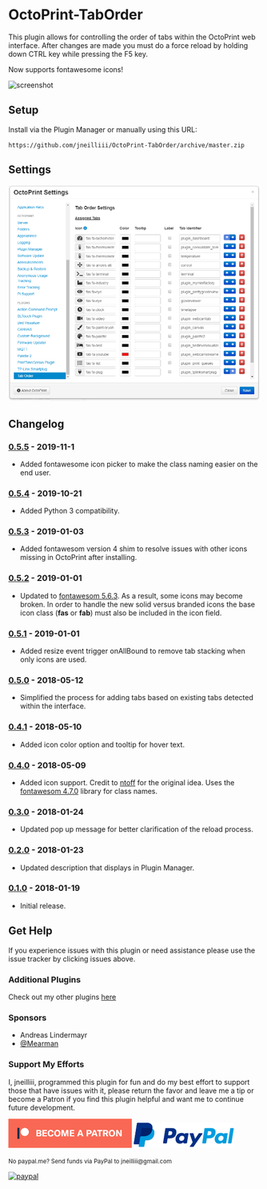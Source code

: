 # OctoPrint-TabOrder

This plugin allows for controlling the order of tabs within the OctoPrint web interface. After changes are made you must do a force reload by holding down CTRL key while pressing the F5 key.

Now supports fontawesome icons!

![screenshot](tab_icons.png)

## Setup

Install via the Plugin Manager or manually using this URL:

    https://github.com/jneilliii/OctoPrint-TabOrder/archive/master.zip

## Settings

![screenshot](settings.png)

## Changelog

### [0.5.5] - 2019-11-1
- Added fontawesome icon picker to make the class naming easier on the end user.

### [0.5.4] - 2019-10-21
- Added Python 3 compatibility.

### [0.5.3] - 2019-01-03
- Added fontawesom version 4 shim to resolve issues with other icons missing in OctoPrint after installing.

### [0.5.2] - 2019-01-01
- Updated to [fontawesom 5.6.3](https://fontawesome.com/v5.6.3/icons?d=gallery&m=free). As a result, some icons may become broken.  In order to handle the new solid versus branded icons the base icon class (**fas** or **fab**) must also be included in the icon field.

### [0.5.1] - 2019-01-01
- Added resize event trigger onAllBound to remove tab stacking when only icons are used.

### [0.5.0] - 2018-05-12
- Simplified the process for adding tabs based on existing tabs detected within the interface.

### [0.4.1] - 2018-05-10
- Added icon color option and tooltip for hover text.

### [0.4.0] - 2018-05-09
- Added icon support. Credit to [ntoff](https://github.com/ntoff/OctoPrint-TabIcons) for the original idea. Uses the [fontawesom 4.7.0](https://fontawesome.com/v4.7.0/icons/) library for class names.

### [0.3.0] - 2018-01-24
- Updated pop up message for better clarification of the reload process.

### [0.2.0] - 2018-01-23
- Updated description that displays in Plugin Manager.

### [0.1.0] - 2018-01-19
- Initial release.

## Get Help

If you experience issues with this plugin or need assistance please use the issue tracker by clicking issues above.

### Additional Plugins

Check out my other plugins [here](https://plugins.octoprint.org/by_author/#jneilliii)

### Sponsors
- Andreas Lindermayr
- [@Mearman](https://github.com/Mearman)

### Support My Efforts
I, jneilliii, programmed this plugin for fun and do my best effort to support those that have issues with it, please return the favor and leave me a tip or become a Patron if you find this plugin helpful and want me to continue future development.

[![Patreon](patreon-with-text-new.png)](https://www.patreon.com/jneilliii) [![paypal](paypal-with-text.png)](https://paypal.me/jneilliii)

<small>No paypal.me? Send funds via PayPal to jneilliii&#64;gmail&#46;com</small>

[![paypal](https://www.paypalobjects.com/en_US/i/btn/btn_donateCC_LG.gif)](https://paypal.me/jneilliii)

[0.5.5]: https://github.com/jneilliii/OctoPrint-TabOrder/tree/0.5.5
[0.5.4]: https://github.com/jneilliii/OctoPrint-TabOrder/tree/0.5.4
[0.5.3]: https://github.com/jneilliii/OctoPrint-TabOrder/tree/0.5.3
[0.5.2]: https://github.com/jneilliii/OctoPrint-TabOrder/tree/0.5.2
[0.5.1]: https://github.com/jneilliii/OctoPrint-TabOrder/tree/0.5.1
[0.5.0]: https://github.com/jneilliii/OctoPrint-TabOrder/tree/0.5.0
[0.4.1]: https://github.com/jneilliii/OctoPrint-TabOrder/tree/0.4.1
[0.4.0]: https://github.com/jneilliii/OctoPrint-TabOrder/tree/0.4.0
[0.3.0]: https://github.com/jneilliii/OctoPrint-TabOrder/tree/0.3.0
[0.2.0]: https://github.com/jneilliii/OctoPrint-TabOrder/tree/0.2.0
[0.1.0]: https://github.com/jneilliii/OctoPrint-TabOrder/tree/0.1.0


